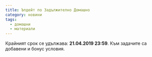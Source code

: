 ```yaml
---
title: Ъпдейт по Задължително Домашно
category: новини
tags:
  - домашни
  - материали
---
```


Крайният срок се удължава: **21.04.2019 23:59**.
Към задачите са добавени и бонус условия.
